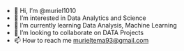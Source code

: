 - 👋 Hi, I’m @muriel1010
- 👀 I’m interested in Data Analytics and Science
- 🌱 I’m currently learning Data Analysis, Machine Learning
- 💞️ I’m looking to collaborate on DATA Projects
- 📫 How to reach me murieltema93@gmail.com

<!---
muriel1010/muriel1010 is a ✨ special ✨ repository because its `README.md` (this file) appears on your GitHub profile.
You can click the Preview link to take a look at your changes.
--->
